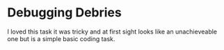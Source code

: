# Debugging Debries
I loved this task it was tricky and at first sight looks like an unachieveable one but is a simple basic coding task.
